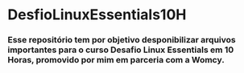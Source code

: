 # DesfioLinuxEssentials10H

### Esse repositório tem por objetivo desponibilizar arquivos importantes para o curso Desafio Linux Essentials em 10 Horas, promovido por mim em parceria com a Womcy.
